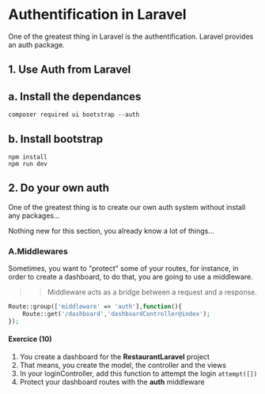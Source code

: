 # Authentification in Laravel

One of the greatest thing in Laravel is the authentification. Laravel provides an auth package.

## 1. Use Auth from Laravel

## a. Install the dependances
`composer required ui bootstrap --auth`

## b. Install bootstrap
```terminal
npm install
npm run dev
```

## 2. Do your own auth
One of the greatest thing is to create our own auth system without install any packages... 

Nothing new for this section, you already know a lot of things...

### A.Middlewares

Sometimes, you want to "protect" some of your routes, for instance, in order to create a dashboard, to do that, you are going to use a middleware. 

>> Middleware acts as a bridge between a request and a response.

```php
Route::group(['middleware' => 'auth'],function(){
    Route::get('/dashboard','dashboardController@index');
});
```


#### Exercice (10)
1. You create a dashboard for the **RestaurantLaravel** project
2. That means, you create the model, the controller and the views
3. In your loginController, add this function to attempt the login `attempt([])`
4. Protect your dashboard routes with the **auth** middleware
 